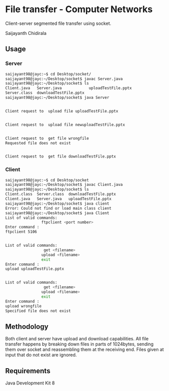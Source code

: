 # File transfer - Computer Networks

Client-server segmented file transfer using socket.

Saijayanth Chidirala


## Usage

### Server
```bash
saijayant98@jayc:~$ cd Desktop/socket/
saijayant98@jayc:~/Desktop/socket$ javac Server.java
saijayant98@jayc:~/Desktop/socket$ ls
Client.java   Server.java            uploadTestFile.pptx
Server.class  downloadTestFile.pptx
saijayant98@jayc:~/Desktop/socket$ java Server 


Client request to  upload file uploadTestFile.pptx


Client request to  upload file newuploadTestFile.pptx


Client request to  get file wrongfile
Requested file does not exist


Client request to  get file downloadTestFile.pptx
```
### Client
```bash
saijayant98@jayc:~$ cd Desktop/socket
saijayant98@jayc:~/Desktop/socket$ javac Client.java 
saijayant98@jayc:~/Desktop/socket$ ls
Client.class  Server.class  downloadTestFile.pptx
Client.java   Server.java   uploadTestFile.pptx
saijayant98@jayc:~/Desktop/socket$ java client
Error: Could not find or load main class client
saijayant98@jayc:~/Desktop/socket$ java Client
List of valid commands: 
				ftpclient <port number>
Enter command : 
ftpclient 5106


List of valid commands: 
				 get <filename>
 				upload <filename> 
 				exit
Enter command : 
upload uploadTestFile.pptx


List of valid commands: 
				 get <filename>
 				upload <filename> 
 				exit
Enter command : 
upload wrongfile 
Specified file does not exist
```

## Methodology

Both client and server have upload and download capabilities. All file transfer happens by breaking down files in parts of 1024bytes, sending them over socket and reassembling them at the receiving end. Files given at input that do not exist are ignored.

## Requirements

Java Development Kit 8
